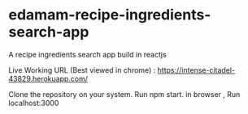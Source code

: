 # edamam-recipe-ingredients-search-app
A recipe ingredients search app build in reactjs 

Live Working URL (Best viewed in chrome) : https://intense-citadel-43829.herokuapp.com/

Clone the repository on your system. 
Run npm start.
in browser , Run localhost:3000
